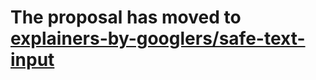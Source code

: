 # The proposal has moved to [explainers-by-googlers/safe-text-input](https://github.com/explainers-by-googlers/safe-text-input)
